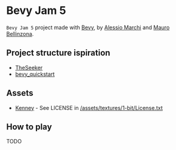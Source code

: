 # Bevy Jam 5

`Bevy Jam 5` project made with [Bevy](https://bevyengine.com), by [Alessio Marchi](https://alessiomarchi.dev) and [Mauro Bellinzona](https://).

## Project structure ispiration
- [TheSeeker](https://github.com/TheSeekerGame/TheSeeker)
- [bevy_quickstart](https://github.com/TheBevyFlock/bevy_quickstart)

## Assets
- [Kenney](https://www.kenney.nl) - See LICENSE in [/assets/textures/1-bit/License.txt](/assets/textures/1-bit/License.txt)

## How to play

TODO
